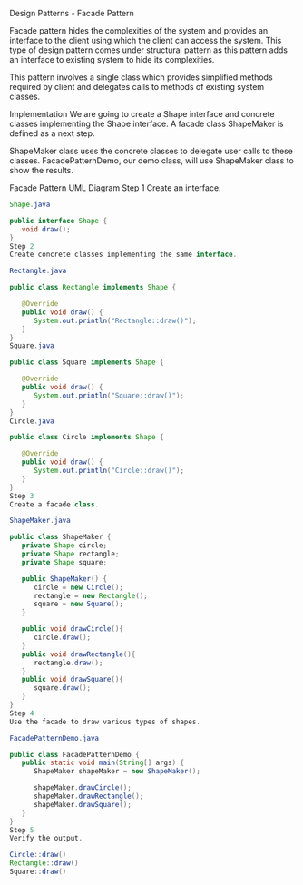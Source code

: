 Design Patterns - Facade Pattern
 
Facade pattern hides the complexities of the system and provides an interface to the client using which the client can access the system. This type of design pattern comes under structural pattern as this pattern adds an interface to existing system to hide its complexities.

This pattern involves a single class which provides simplified methods required by client and delegates calls to methods of existing system classes.

Implementation
We are going to create a Shape interface and concrete classes implementing the Shape interface. A facade class ShapeMaker is defined as a next step.

ShapeMaker class uses the concrete classes to delegate user calls to these classes. FacadePatternDemo, our demo class, will use ShapeMaker class to show the results.

Facade Pattern UML Diagram
Step 1
Create an interface.
```java
Shape.java

public interface Shape {
   void draw();
}
Step 2
Create concrete classes implementing the same interface.

Rectangle.java

public class Rectangle implements Shape {

   @Override
   public void draw() {
      System.out.println("Rectangle::draw()");
   }
}
Square.java

public class Square implements Shape {

   @Override
   public void draw() {
      System.out.println("Square::draw()");
   }
}
Circle.java

public class Circle implements Shape {

   @Override
   public void draw() {
      System.out.println("Circle::draw()");
   }
}
Step 3
Create a facade class.

ShapeMaker.java

public class ShapeMaker {
   private Shape circle;
   private Shape rectangle;
   private Shape square;

   public ShapeMaker() {
      circle = new Circle();
      rectangle = new Rectangle();
      square = new Square();
   }

   public void drawCircle(){
      circle.draw();
   }
   public void drawRectangle(){
      rectangle.draw();
   }
   public void drawSquare(){
      square.draw();
   }
}
Step 4
Use the facade to draw various types of shapes.

FacadePatternDemo.java

public class FacadePatternDemo {
   public static void main(String[] args) {
      ShapeMaker shapeMaker = new ShapeMaker();

      shapeMaker.drawCircle();
      shapeMaker.drawRectangle();
      shapeMaker.drawSquare();		
   }
}
Step 5
Verify the output.

Circle::draw()
Rectangle::draw()
Square::draw()